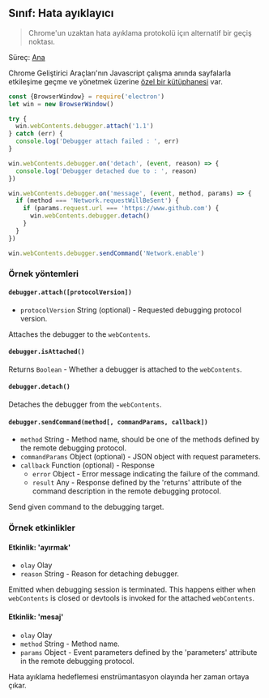 ## Sınıf: Hata ayıklayıcı

> Chrome'un uzaktan hata ayıklama protokolü içın alternatif bir geçiş noktası.

Süreç: [Ana](../glossary.md#main-process)

Chrome Geliştirici Araçları'nın Javascript çalışma anında sayfalarla etkileşime geçme ve yönetmek üzerine [özel bir kütüphanesi](https://developer.chrome.com/devtools/docs/debugger-protocol) var.

```javascript
const {BrowserWindow} = require('electron')
let win = new BrowserWindow()

try {
  win.webContents.debugger.attach('1.1')
} catch (err) {
  console.log('Debugger attach failed : ', err)
}

win.webContents.debugger.on('detach', (event, reason) => {
  console.log('Debugger detached due to : ', reason)
})

win.webContents.debugger.on('message', (event, method, params) => {
  if (method === 'Network.requestWillBeSent') {
    if (params.request.url === 'https://www.github.com') {
      win.webContents.debugger.detach()
    }
  }
})

win.webContents.debugger.sendCommand('Network.enable')
```

### Örnek yöntemleri

#### `debugger.attach([protocolVersion])`

* `protocolVersion` String (optional) - Requested debugging protocol version.

Attaches the debugger to the `webContents`.

#### `debugger.isAttached()`

Returns `Boolean` - Whether a debugger is attached to the `webContents`.

#### `debugger.detach()`

Detaches the debugger from the `webContents`.

#### `debugger.sendCommand(method[, commandParams, callback])`

* `method` String - Method name, should be one of the methods defined by the remote debugging protocol.
* `commandParams` Object (optional) - JSON object with request parameters.
* `callback` Function (optional) - Response 
  * `error` Object - Error message indicating the failure of the command.
  * `result` Any - Response defined by the 'returns' attribute of the command description in the remote debugging protocol.

Send given command to the debugging target.

### Örnek etkinlikler

#### Etkinlik: 'ayırmak'

* `olay` Olay
* `reason` String - Reason for detaching debugger.

Emitted when debugging session is terminated. This happens either when `webContents` is closed or devtools is invoked for the attached `webContents`.

#### Etkinlik: 'mesaj'

* `olay` Olay
* `method` String - Method name.
* `params` Object - Event parameters defined by the 'parameters' attribute in the remote debugging protocol.

Hata ayıklama hedeflemesi enstrümantasyon olayında her zaman ortaya çıkar.
